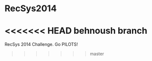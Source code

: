 RecSys2014
==========
<<<<<<< HEAD
behnoush branch 
=======


RecSys 2014 Challenge.
Go PILOTS!

>>>>>>> master
